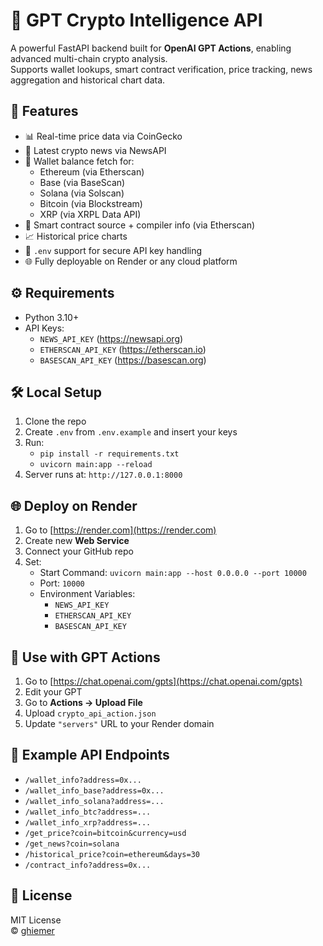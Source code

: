 # 🧠 GPT Crypto Intelligence API

A powerful FastAPI backend built for **OpenAI GPT Actions**, enabling advanced multi-chain crypto analysis.  
Supports wallet lookups, smart contract verification, price tracking, news aggregation and historical chart data.

## 🚀 Features

- 📊 Real-time price data via CoinGecko  
- 📰 Latest crypto news via NewsAPI  
- 🧾 Wallet balance fetch for:
  - Ethereum (via Etherscan)
  - Base (via BaseScan)
  - Solana (via Solscan)
  - Bitcoin (via Blockstream)
  - XRP (via XRPL Data API)  
- 📜 Smart contract source + compiler info (via Etherscan)  
- 📈 Historical price charts  
- 🔐 `.env` support for secure API key handling  
- 🌐 Fully deployable on Render or any cloud platform  

## ⚙️ Requirements

- Python 3.10+  
- API Keys:
  - `NEWS_API_KEY` (https://newsapi.org)
  - `ETHERSCAN_API_KEY` (https://etherscan.io)
  - `BASESCAN_API_KEY` (https://basescan.org)

## 🛠️ Local Setup

1. Clone the repo  
2. Create `.env` from `.env.example` and insert your keys  
3. Run:
   - `pip install -r requirements.txt`
   - `uvicorn main:app --reload`  
4. Server runs at: `http://127.0.0.1:8000`

## 🌐 Deploy on Render

1. Go to [https://render.com](https://render.com)  
2. Create new **Web Service**  
3. Connect your GitHub repo  
4. Set:
   - Start Command: `uvicorn main:app --host 0.0.0.0 --port 10000`
   - Port: `10000`  
   - Environment Variables:
     - `NEWS_API_KEY`
     - `ETHERSCAN_API_KEY`
     - `BASESCAN_API_KEY`

## 🤖 Use with GPT Actions

1. Go to [https://chat.openai.com/gpts](https://chat.openai.com/gpts)  
2. Edit your GPT  
3. Go to **Actions → Upload File**  
4. Upload `crypto_api_action.json`  
5. Update `"servers"` URL to your Render domain

## 🔎 Example API Endpoints

- `/wallet_info?address=0x...`
- `/wallet_info_base?address=0x...`
- `/wallet_info_solana?address=...`
- `/wallet_info_btc?address=...`
- `/wallet_info_xrp?address=...`
- `/get_price?coin=bitcoin&currency=usd`
- `/get_news?coin=solana`
- `/historical_price?coin=ethereum&days=30`
- `/contract_info?address=0x...`

## 📄 License

MIT License  
© [ghiemer](https://github.com/ghiemer)

